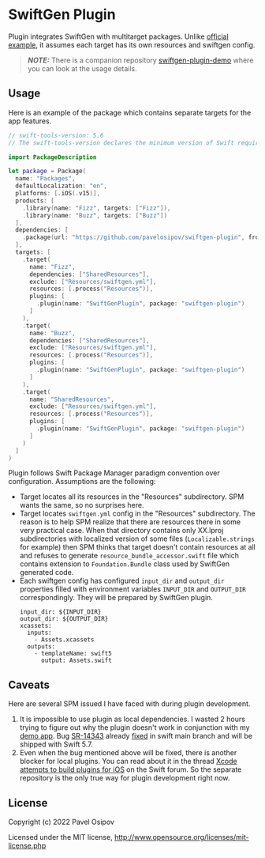 # SwiftGen Plugin
Plugin integrates SwiftGen with multitarget packages. Unlike [official example](https://github.com/apple/swift-evolution/blob/main/proposals/0303-swiftpm-extensible-build-tools.md#example-1-swiftgen), it assumes each target has its own resources and swiftgen config.

> **_NOTE:_**  There is a companion repository [swiftgen-plugin-demo](https://github.com/pavelosipov/swiftgen-plugin-demo) where you can look at the usage details.

## Usage
Here is an example of the package which contains separate targets for the app features.

```swift
// swift-tools-version: 5.6
// The swift-tools-version declares the minimum version of Swift required to build this package.

import PackageDescription

let package = Package(
  name: "Packages",
  defaultLocalization: "en",
  platforms: [.iOS(.v15)],
  products: [
    .library(name: "Fizz", targets: ["Fizz"]),
    .library(name: "Buzz", targets: ["Buzz"])
  ],
  dependencies: [
    .package(url: "https://github.com/pavelosipov/swiftgen-plugin", from: "1.0.0"),
  ],
  targets: [
    .target(
      name: "Fizz",
      dependencies: ["SharedResources"],
      exclude: ["Resources/swiftgen.yml"],
      resources: [.process("Resources")],
      plugins: [
        .plugin(name: "SwiftGenPlugin", package: "swiftgen-plugin")
      ]
    ),
    .target(
      name: "Buzz",
      dependencies: ["SharedResources"],
      exclude: ["Resources/swiftgen.yml"],
      resources: [.process("Resources")],
      plugins: [
        .plugin(name: "SwiftGenPlugin", package: "swiftgen-plugin")
      ]
    ),
    .target(
      name: "SharedResources",
      exclude: ["Resources/swiftgen.yml"],
      resources: [.process("Resources")],
      plugins: [
        .plugin(name: "SwiftGenPlugin", package: "swiftgen-plugin")
      ]
    )
  ]
)
```

Plugin follows Swift Package Manager paradigm convention over configuration. Assumptions are the following:
- Target locates all its resources in the "Resources" subdirectory. SPM wants the same, so no surprises here.
- Target locates `swiftgen.yml` config in the "Resources" subdirectory. The reason is to help SPM realize that there are resources there in some very practical case. When that directory contains only XX.lproj subdirectories with localized version of some files (`Localizable.strings` for example) then SPM thinks that target doesn't contain resources at all and refuses to generate `resource_bundle_accessor.swift` file which contains extension to `Foundation.Bundle` class used by SwiftGen generated code.
- Each swiftgen config has configured `input_dir` and `output_dir` properties filled with environment variables `INPUT_DIR` and `OUTPUT_DIR` correspondingly. They will be prepared by SwiftGen plugin.
  ```
  input_dir: ${INPUT_DIR}
  output_dir: ${OUTPUT_DIR}
  xcassets:
    inputs:
      - Assets.xcassets
    outputs:
      - templateName: swift5
        output: Assets.swift
  ```

## Caveats
Here are several SPM issued I have faced with during plugin development.

1. It is impossible to use plugin as local dependencies. I wasted 2 hours trying to figure out why the plugin doesn't work in conjunction with my [demo app](https://github.com/pavelosipov/swiftgen-plugin-demo). Bug [SR-14343](https://bugs.swift.org/browse/SR-14343) already [fixed](https://github.com/apple/swift-package-manager/pull/3623) in swift main branch and will be shipped with Swift 5.7.
2. Even when the bug mentioned above will be fixed, there is another blocker for local plugins. You can read about it in the thread [Xcode attempts to build plugins for iOS](https://forums.swift.org/t/xcode-attempts-to-build-plugins-for-ios-is-there-a-workaround/57029) on the Swift forum. So the separate repository is the only true way for plugin development right now.

## License
Copyright (c) 2022 Pavel Osipov

Licensed under the MIT license, http://www.opensource.org/licenses/mit-license.php
